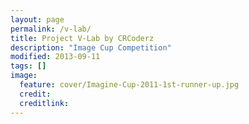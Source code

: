 ```yaml
---
layout: page
permalink: /v-lab/
title: Project V-Lab by CRCoderz
description: "Image Cup Competition"
modified: 2013-09-11
tags: []
image:
  feature: cover/Imagine-Cup-2011-1st-runner-up.jpg
  credit: 
  creditlink: 
---
```




